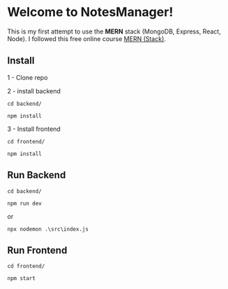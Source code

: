 # Welcome to NotesManager!

This is my first attempt to use the **MERN** stack (MongoDB, Express, React, Node). I followed this free online course [MERN (Stack)](https://www.youtube.com/watch?v=wWb0r35yLCk&list=PLo5lAe9kQrwrGPjhhzejCt3JENYf5uDNf).

## Install

1 - Clone repo

2 - install backend

`cd backend/`

`npm install`

3 - Install frontend

`cd frontend/`

`npm install`

## Run Backend

`cd backend/`

`npm run dev`

or

`npx nodemon .\src\index.js`

## Run Frontend

`cd frontend/`

`npm start`